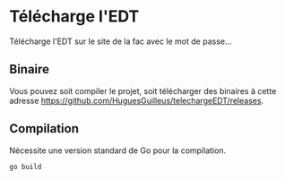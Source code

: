 # Télécharge l'EDT

Télécharge l'EDT sur le site de la fac avec le mot de passe...

## Binaire
Vous pouvez soit compiler le projet, soit télécharger des binaires à cette adresse https://github.com/HuguesGuilleus/telechargeEDT/releases.

## Compilation
Nécessite une version standard de Go pour la compilation.

```bash
go build
```
